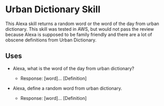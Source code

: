 # Urban Dictionary Skill

This Alexa skill returns a random word or the word of the day from urban dictionary.
This skill was tested in AWS, but would not pass the review because Alexa is 
supposed to be family friendly and there are a lot of obscene definitions from 
Urban Dictionary. 

## Uses
* Alexa, what is the word of the day from urban dictionary?
    * Response: [word]... [Definition]
    
* Alexa, define a random word from urban dictionary.
    * Response: [word]... [Definition]